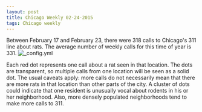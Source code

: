 ```yaml
---
layout: post
title: Chicago Weekly 02-24-2015
tags: Chicago weekly
---
```


Between February 17 and February 23, there were 318 calls to Chicago's 311 line about rats. The average number of weekly calls for this time of year is 331.
![_config.yml](http://googledrive.com/host/0BxOPuM_gK7bqUW85bjZUd1UwTGs/posts/Chicago_Rat_Map_2015-02-23.png)

Each red dot represents one call about a rat seen in that location. The dots are transparent, so multiple calls from one location will be seen as a solid dot. The usual caveats apply: more calls do not necessarily mean that there are more rats in that location than other parts of the city. A cluster of dots could indicate that one resident is unusually vocal about rodents in his or her neighborhood. Also, more densely populated neighborhoods tend to make more calls to 311.